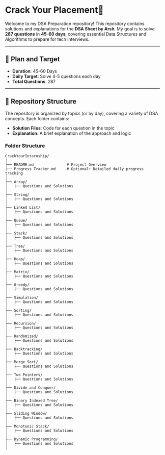 # Crack Your Placement🚀


Welcome to my DSA Preparation repository! This repository contains solutions and explanations for the **DSA Sheet by Arsh**. My goal is to solve **287 questions** in **45-60 days**, covering essential Data Structures and Algorithms to prepare for tech interviews.

---

## 📅 Plan and Target
- **Duration**: 45-60 Days
- **Daily Target**: Solve 4-5 questions each day
- **Total Questions**: 287

---

## 📂 Repository Structure

The repository is organized by topics (or by day), covering a variety of DSA concepts. Each folder contains:
- **Solution Files**: Code for each question in the topic
- **Explanation**: A brief explanation of the approach and logic
  
### Folder Structure
```plaintext
CrackYourInternship/
│
├── README.md               # Project Overview
├── Progress Tracker.md     # Optional: Detailed daily progress tracking
│
├── Array/
│   ├── Questions and Solutions  
│
├── String/
│   ├── Questions and Solutions 
│   
├── Linked List/
│   ├── Questions and Solutions 
│  
├── Queue/
│   ├── Questions and Solutions 
│   
├── Stack/
│   ├── Questions and Solutions 
│   
├── Tree/
│   ├── Questions and Solutions 
│   
├── Heap/
│   ├── Questions and Solutions 
│   
├── Matrix/
│   ├── Questions and Solutions 
│  
├── Greedy/
│   ├── Questions and Solutions 
│   
├── Simulation/
│   ├── Questions and Solutions 
│   
├── Sorting/
│   ├── Questions and Solutions 
│
├── Recursion/
│   ├── Questions and Solutions 
│   
├── Randomized/
│   ├── Questions and Solutions 
│   
├── Backtracking/
│   ├── Questions and Solutions 
│   
├── Merge Sort/
│   ├── Questions and Solutions 
│  
├── Two Pointers/
│   ├── Questions and Solutions 
│   
├── Divide and Conquer/
│   ├── Questions and Solutions 
│   
├── Binary Indexed Tree/
│   ├── Questions and Solutions 
│   
├── Sliding Window/
│   ├── Questions and Solutions 
│  
├── Monotonic Stack/
│   ├── Questions and Solutions 
│  
├── Dynamic Programming/
│   ├── Questions and Solutions 
│  


